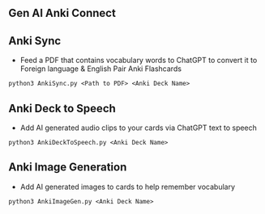 ## Gen AI Anki Connect

## Anki Sync 
- Feed a PDF that contains vocabulary words to ChatGPT to convert it to Foreign language & English Pair Anki Flashcards

```
python3 AnkiSync.py <Path to PDF> <Anki Deck Name>
```

## Anki Deck to Speech
- Add AI generated audio clips to your cards via ChatGPT text to speech

```
python3 AnkiDeckToSpeech.py <Anki Deck Name>
```

## Anki Image Generation
- Add AI generated images to cards to help remember vocabulary

```
python3 AnkiImageGen.py <Anki Deck Name>
```
